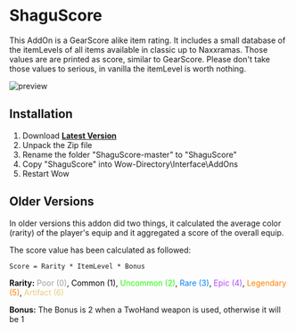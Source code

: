 # ShaguScore

This AddOn is a GearScore alike item rating. It includes a small database of the itemLevels of all items available in classic up to Naxxramas. Those values are are printed as score, similar to GearScore. Please don't take those values to serious, in vanilla the itemLevel is worth nothing.

![preview](http://shagu.org/shagucollection/img/ShaguScore.jpg)

## Installation
1. Download **[Latest Version](https://github.com/shagu/ShaguScore/archive/master.zip)**
2. Unpack the Zip file
3. Rename the folder "ShaguScore-master" to "ShaguScore"
4. Copy "ShaguScore" into Wow-Directory\Interface\AddOns
5. Restart Wow

## Older Versions

In older versions this addon did two things, it calculated the average color (rarity) of the player's equip and it aggregated a score of the overall equip.

The score value has been calculated as followed:

    Score = Rarity * ItemLevel * Bonus

**Rarity:**
<span style="color: #9d9d9d">Poor (0)</span>,
<span style="color: #000000">Common (1)</span>,
<span style="color: #1eff00">Uncommon (2)</span>,
<span style="color: #0080ff">Rare (3)</span>,
<span style="color: #b048f8">Epic (4)</span>,
<span style="color: #ff8000">Legendary (5)</span>,
<span style="color: #e6cc80">Artifact (6)</span>

**Bonus:** 
The Bonus is 2 when a TwoHand weapon is used, otherwise it will be 1